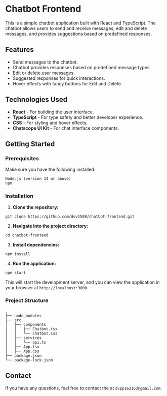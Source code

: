 # Chatbot Frontend

This is a simple chatbot application built with React and TypeScript. The chatbot allows users to send and receive messages, edit and delete messages, and provides suggestions based on predefined responses.

## Features

- Send messages to the chatbot.
- Chatbot provides responses based on predefined message types.
- Edit or delete user messages.
- Suggested responses for quick interactions.
- Hover effects with fancy buttons for Edit and Delete.


## Technologies Used

- **React** - For building the user interface.
- **TypeScript** - For type safety and better developer experience.
- **CSS** - For styling and hover effects.
- **Chatscope UI Kit** - For chat interface components.


## Getting Started


### Prerequisites

Make sure you have the following installed:

```
Node.js (version 14 or above)
npm
```
### Installation

1. **Clone the repository:**
```
git clone https://github.com/dev1508/chatbot-frontend.git
```
2. **Navigate into the project directory:**
```
cd chatbot-frontend
```
3. **Install dependencies:**
```
npm install

```
4. **Run the application:**
```
npm start
```
   This will start the development server, and you can view the application in your browser at `http://localhost:3000`.

### Project Structure

```
.
├── node_modules
├── src
│   ├── components
│   │   ├── Chatbot.tsx
│   │   └── Chatbot.css
│   ├── services
│   │   └── api.ts
│   ├── App.tsx
│   ├── App.css
├── package.json
└── package-lock.json
```

## Contact

If you have any questions, feel free to contact the at `dvpp162163@gmail.com`.
